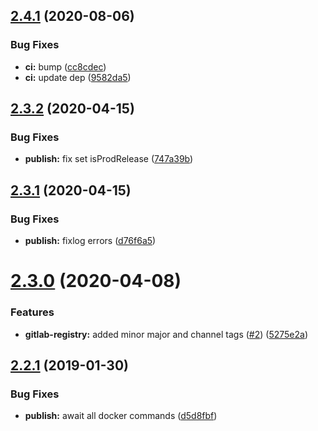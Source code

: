 ## [2.4.1](https://github.com/alexanderbabel/semantic-release-docker/compare/v2.4.0...v2.4.1) (2020-08-06)


### Bug Fixes

* **ci:** bump ([cc8cdec](https://github.com/alexanderbabel/semantic-release-docker/commit/cc8cdecb06a24628470ecde4c355ca6ca8dabd37))
* **ci:** update dep ([9582da5](https://github.com/alexanderbabel/semantic-release-docker/commit/9582da5e9fdfc57b34c563c99b75c7e1ef98d346))

## [2.3.2](https://github.com/lgaticaq/semantic-release-gitlab-registry/compare/v2.3.1...v2.3.2) (2020-04-15)


### Bug Fixes

* **publish:** fix set isProdRelease ([747a39b](https://github.com/lgaticaq/semantic-release-gitlab-registry/commit/747a39b))

## [2.3.1](https://github.com/lgaticaq/semantic-release-gitlab-registry/compare/v2.3.0...v2.3.1) (2020-04-15)


### Bug Fixes

* **publish:** fixlog errors ([d76f6a5](https://github.com/lgaticaq/semantic-release-gitlab-registry/commit/d76f6a5))

# [2.3.0](https://github.com/lgaticaq/semantic-release-gitlab-registry/compare/v2.2.1...v2.3.0) (2020-04-08)


### Features

* **gitlab-registry:** added minor major and channel tags ([#2](https://github.com/lgaticaq/semantic-release-gitlab-registry/issues/2)) ([5275e2a](https://github.com/lgaticaq/semantic-release-gitlab-registry/commit/5275e2a))

## [2.2.1](https://github.com/lgaticaq/semantic-release-gitlab-registry/compare/v2.2.0...v2.2.1) (2019-01-30)


### Bug Fixes

* **publish:** await all docker commands ([d5d8fbf](https://github.com/lgaticaq/semantic-release-gitlab-registry/commit/d5d8fbf))
